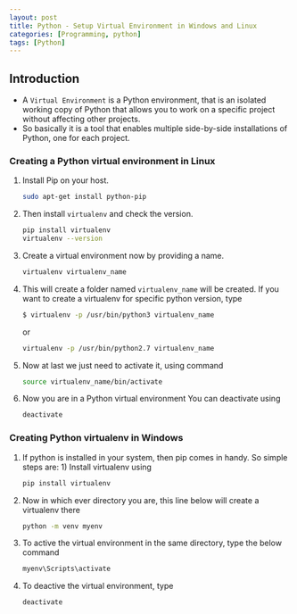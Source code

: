 ```yaml
---
layout: post
title: Python - Setup Virtual Environment in Windows and Linux
categories: [Programming, python]
tags: [Python]
---
```


## Introduction

- A `Virtual Environment` is a Python environment, that is an isolated working copy of Python that allows you to work on a specific project without affecting other projects. 
- So basically it is a tool that enables multiple side-by-side installations of Python, one for each project.

### Creating a Python virtual environment in Linux

1. Install Pip on your host.

    ```sh
    sudo apt-get install python-pip
    ```

2. Then install `virtualenv` and check the version.

    ```sh
    pip install virtualenv
    virtualenv --version
    ```

3. Create a virtual environment now by providing a name.

    ```sh
    virtualenv virtualenv_name
    ```

4. This will create a folder named `virtualenv_name` will be created.  If you want to create a virtualenv for specific python version, type

    ```sh
    $ virtualenv -p /usr/bin/python3 virtualenv_name
    ```

    or

    ```sh
    virtualenv -p /usr/bin/python2.7 virtualenv_name
    ```

7. Now at last we just need to activate it, using command

    ```sh
    source virtualenv_name/bin/activate
    ```

8. Now you are in a Python virtual environment You can deactivate using

    ```sh
    deactivate
    ```

### Creating Python virtualenv in Windows

1. If python is installed in your system, then pip comes in handy. So simple steps are: 1) Install virtualenv using

    ```sh
    pip install virtualenv 
    ```

2. Now in which ever directory you are, this line below will create a virtualenv there

    ```sh
    python -m venv myenv
    ```

3. To active the virtual environment in the same directory, type the below command

    ```sh
    myenv\Scripts\activate
    ```

4. To deactive the virtual environment, type

    ```sh
    deactivate
    ```
